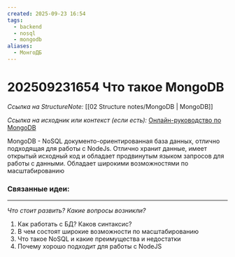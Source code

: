 ```yaml
---
created: 2025-09-23 16:54
tags:
  - backend
  - nosql
  - mongodb
aliases:
  - МонгоДБ
---
```

# 202509231654 Что такое MongoDB

*Ссылка на StructureNote:* [[02 Structure notes/MongoDB | MongoDB]]

*Ссылка на исходник или контекст (если есть):* [Онлайн-руководство по MongoDB ](https://metanit.com/nosql/mongodb/) 

MongoDB - NoSQL документо-ориентированная база данных, отлично подходящая для работы с NodeJs. Отлично хранит данные, имеет открытый исходный код и обладает продвинутым языком запросов для работы с данными. Обладает широкими возможностями по масштабированию

### Связанные идеи:

---

*Что стоит развить? Какие вопросы возникли?*
1) Как работать с БД? Каков синтаксис?
2) В чем состоят широкие возможности по масштабированию
3) Что такое NoSQL и какие преимущества и недостатки
4) Почему хорошо подходит для работы с NodeJS
